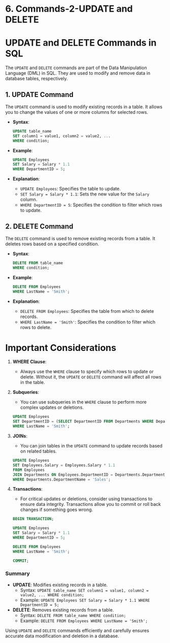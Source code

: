 # 6.  Commands-2-UPDATE and DELETE

# UPDATE and DELETE Commands in SQL

The `UPDATE` and `DELETE` commands are part of the Data Manipulation Language (DML) in SQL. They are used to modify and remove data in database tables, respectively.

## 1. UPDATE Command

The `UPDATE` command is used to modify existing records in a table. It allows you to change the values of one or more columns for selected rows.

- **Syntax**:
    
    ```sql
    UPDATE table_name
    SET column1 = value1, column2 = value2, ...
    WHERE condition;
    
    ```
    
- **Example**:
    
    ```sql
    UPDATE Employees
    SET Salary = Salary * 1.1
    WHERE DepartmentID = 5;
    
    ```
    
- **Explanation**:
    - `UPDATE Employees`: Specifies the table to update.
    - `SET Salary = Salary * 1.1`: Sets the new value for the `Salary` column.
    - `WHERE DepartmentID = 5`: Specifies the condition to filter which rows to update.

## 2. DELETE Command

The `DELETE` command is used to remove existing records from a table. It deletes rows based on a specified condition.

- **Syntax**:
    
    ```sql
    DELETE FROM table_name
    WHERE condition;
    
    ```
    
- **Example**:
    
    ```sql
    DELETE FROM Employees
    WHERE LastName = 'Smith';
    
    ```
    
- **Explanation**:
    - `DELETE FROM Employees`: Specifies the table from which to delete records.
    - `WHERE LastName = 'Smith'`: Specifies the condition to filter which rows to delete.

# Important Considerations

1. **WHERE Clause**:
    - Always use the `WHERE` clause to specify which rows to update or delete. Without it, the `UPDATE` or `DELETE` command will affect all rows in the table.
2. **Subqueries**:
    - You can use subqueries in the `WHERE` clause to perform more complex updates or deletions.
    
    ```sql
    UPDATE Employees
    SET DepartmentID = (SELECT DepartmentID FROM Departments WHERE DepartmentName = 'Sales')
    WHERE LastName = 'Smith';
    
    ```
    
3. **JOINs**:
    - You can join tables in the `UPDATE` command to update records based on related tables.
    
    ```sql
    UPDATE Employees
    SET Employees.Salary = Employees.Salary * 1.1
    FROM Employees
    JOIN Departments ON Employees.DepartmentID = Departments.DepartmentID
    WHERE Departments.DepartmentName = 'Sales';
    
    ```
    
4. **Transactions**:
    - For critical updates or deletions, consider using transactions to ensure data integrity. Transactions allow you to commit or roll back changes if something goes wrong.
    
    ```sql
    BEGIN TRANSACTION;
    
    UPDATE Employees
    SET Salary = Salary * 1.1
    WHERE DepartmentID = 5;
    
    DELETE FROM Employees
    WHERE LastName = 'Smith';
    
    COMMIT;
    
    ```
    

### Summary

- **UPDATE**: Modifies existing records in a table.
    - Syntax: `UPDATE table_name SET column1 = value1, column2 = value2, ... WHERE condition;`
    - Example: `UPDATE Employees SET Salary = Salary * 1.1 WHERE DepartmentID = 5;`
- **DELETE**: Removes existing records from a table.
    - Syntax: `DELETE FROM table_name WHERE condition;`
    - Example: `DELETE FROM Employees WHERE LastName = 'Smith';`

Using `UPDATE` and `DELETE` commands efficiently and carefully ensures accurate data modification and deletion in a database.